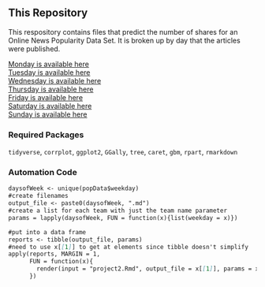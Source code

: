 ## This Repository

This respository contains files that predict the number of shares for an Online News Popularity Data Set. It is broken up by day that the articles were published.

 [Monday is available here](Monday.html)  
 [Tuesday is available here](Tuesdday.html)  
 [Wednesday is available here](Wednesday.html)  
 [Thursday is available here](Thursday.html)  
 [Friday is available here](Friday.html)  
 [Saturday is available here](Saturday.html)  
 [Sunday is available here](Sunday.html)  

### Required Packages

`tidyverse`, `corrplot`, `ggplot2`, `GGally`, `tree`, `caret`, `gbm`, `rpart`, `rmarkdown`  

### Automation Code

```markdown
daysofWeek <- unique(popData$weekday)
#create filenames
output_file <- paste0(daysofWeek, ".md")
#create a list for each team with just the team name parameter
params = lapply(daysofWeek, FUN = function(x){list(weekday = x)})

#put into a data frame 
reports <- tibble(output_file, params)
#need to use x[[1]] to get at elements since tibble doesn't simplify
apply(reports, MARGIN = 1, 
      FUN = function(x){
        render(input = "project2.Rmd", output_file = x[[1]], params = x[[2]])
      })
```

